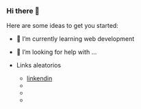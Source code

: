 ### Hi there 👋

<!--
**0ozen/0ozen** is a ✨ _special_ ✨ repository because its `README.md` (this file) appears on your GitHub profile.
-->

Here are some ideas to get you started:

- 🌱 I’m currently learning web development

- 🤔 I’m looking for help with ...

- Links aleatorios 
    - [linkendin](https://www.linkedin.com/in/jhean-undifined/)
    -
    -
    -

